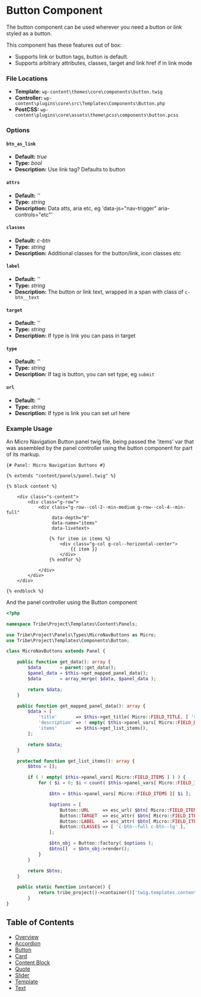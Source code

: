 #  Button Component

The button component can be used wherever you need a button or link styled as a button.

This component has these features out of box:  

* Supports link or button tags, button is default. 
* Supports arbitrary attributes, classes, target and link href if in link mode 

### File Locations

* **Template:** `wp-content\themes\core\components\button.twig`
* **Controller:** `wp-content\plugins\core\src\Templates\Components\Button.php`
* **PostCSS:** `wp-content\plugins\core\assets\theme\pcss\components\button.pcss`

### Options

#### `btn_as_link` 
* **Default:** _true_ 
* **Type:** _bool_ 
* **Description:** Use link tag? Defaults to button

#### `attrs` 
* **Default:** _''_ 
* **Type:** _string_ 
* **Description:** Data atts, aria etc, eg 'data-js="nav-trigger" aria-controls="etc"'

#### `classes` 
* **Default:** _c-btn_ 
* **Type:** _string_ 
* **Description:** Additional classes for the button/link, icon classes etc

#### `label` 
* **Default:** _''_ 
* **Type:** _string_ 
* **Description:** The button or link text, wrapped in a span with class of `c-btn__text`

#### `target` 
* **Default:** _''_ 
* **Type:** _string_ 
* **Description:** If type is link you can pass in target

#### `type` 
* **Default:** _''_ 
* **Type:** _string_ 
* **Description:** If tag is button, you can set type, eg `submit`

#### `url` 
* **Default:** _''_ 
* **Type:** _string_ 
* **Description:** If type is link you can set url here

### Example Usage

An Micro Navigation Button panel twig file, being passed the 'items' var that was assembled by the panel controller using the  button component for part of its markup.

```twig
{# Panel: Micro Navigation Buttons #}

{% extends "content/panels/panel.twig" %}

{% block content %}

	<div class="s-content">
		<div class="g-row">
			<div class="g-row--col-2--min-medium g-row--col-4--min-full"
			     data-depth="0"
			     data-name="items"
			     data-livetext>

				{% for item in items %}
					<div class="g-col g-col--horizontal-center">
						{{ item }}
					</div>
				{% endfor %}

			</div>
		</div>
	</div>

{% endblock %}

```

And the panel controller using the Button component

```php
<?php

namespace Tribe\Project\Templates\Content\Panels;

use Tribe\Project\Panels\Types\MicroNavButtons as Micro;
use Tribe\Project\Templates\Components\Button;

class MicroNavButtons extends Panel {

	public function get_data(): array {
		$data       = parent::get_data();
		$panel_data = $this->get_mapped_panel_data();
		$data       = array_merge( $data, $panel_data );

		return $data;
	}

	public function get_mapped_panel_data(): array {
		$data = [
			'title'       => $this->get_title( Micro::FIELD_TITLE, [ 'site-section__title', 'h2' ] ),
			'description' => ! empty( $this->panel_vars[ Micro::FIELD_DESCRIPTION ] ) ? $this->panel_vars[ Micro::FIELD_DESCRIPTION ] : false,
			'items'       => $this->get_list_items(),
		];

		return $data;
	}

	protected function get_list_items(): array {
		$btns = [];

		if ( ! empty( $this->panel_vars[ Micro::FIELD_ITEMS ] ) ) {
			for ( $i = 0; $i < count( $this->panel_vars[ Micro::FIELD_ITEMS ] ); $i ++ ) {

				$btn = $this->panel_vars[ Micro::FIELD_ITEMS ][ $i ];

				$options = [
					Button::URL     => esc_url( $btn[ Micro::FIELD_ITEM_CTA ]['url'] ),
					Button::TARGET  => esc_attr( $btn[ Micro::FIELD_ITEM_CTA ]['target'] ),
					Button::LABEL   => esc_attr( $btn[ Micro::FIELD_ITEM_CTA ]['label'] ),
					Button::CLASSES => [ 'c-btn--full c-btn--lg' ],
				];

				$btn_obj = Button::factory( $options );
				$btns[]  = $btn_obj->render();
			}
		}

		return $btns;
	}

	public static function instance() {
			return tribe_project()->container()['twig.templates.content/panels/micronavbuttons'];
		}
}

```

## Table of Contents

* [Overview](/docs/frontend/components/README.md)
* [Accordion](/docs/frontend/components/accordion.md)
* [Button](/docs/frontend/components/button.md)
* [Card](/docs/frontend/components/card.md)
* [Content Block](/docs/frontend/components/content_block.md)
* [Quote](/docs/frontend/components/quote.md)
* [Slider](/docs/frontend/components/slider.md)
* [Template](/docs/frontend/components/template.md)
* [Text](/docs/frontend/components/text.md)
